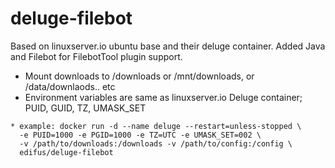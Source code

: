 # deluge-filebot

Based on linuxserver.io ubuntu base and their deluge container. Added Java and Filebot for FilebotTool plugin support.

* Mount downloads to /downloads or /mnt/downloads, or /data/downlaods.. etc
* Environment variables are same as linuxserver.io Deluge container; PUID, GUID, TZ, UMASK_SET
```
* example: docker run -d --name deluge --restart=unless-stopped \
  -e PUID=1000 -e PGID=1000 -e TZ=UTC -e UMASK_SET=002 \
  -v /path/to/downloads:/downloads -v /path/to/config:/config \
  edifus/deluge-filebot
